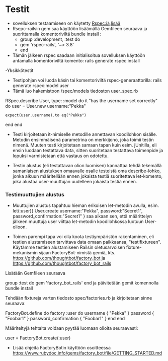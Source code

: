 # Testit

- sovelluksen testaamiseen on käytetty [Rspec:iä](http://rspec.info/),[lisää](https://github.com/rspec/rspec-rails)
- Rsepc-railsin gem saa käyttöön lisäämällä Gemfileen seuraava ja suorittamalla komentoriviltä bundle install :
  - group :development, :test do
  - gem 'rspec-rails', '~> 3.8'
  - end
- Tämän jälkeen rspec saadaan initialisoitua sovelluksen käyttöön antamalla komentoriviltä komento: rails generate rspec:install

-Yksikkötestit

  - Testipohjan voi luoda käsin tai komentoriviltä rspec-generaattorilla:  rails generate rspec:model user
  - Tämä luo hakemistoon /spec/models tiedoston user_spec.rb

RSpec.describe User, type: :model do
  it "has the username set correctly" do
    user = User.new username:"Pekka"

    expect(user.username).to eq("Pekka")
  end
end

- Testi kirjoitetaan it-nimiselle metodille annettavan koodilohkon sisälle. Metodin ensimmäisenä parametrina on merkkijono, joka toimii testin nimenä. Muuten testi kirjoitetaan samaan tapan kuin esim. jUnitilla, eli ensin luodaan testattava data, sitten suoritetaan testattava toimenpide ja lopuksi varmistetaan että vastaus on odotettu.

- Testin alustus (eli testattavan olion luomisen) kannattaa tehdä tekemällä samanlaisen alustuksen omaavalle osalle testeistä oma describe-lohko, jonka alkuun määritellään ennen jokaista testiä suoritettava let-komento, joka alustaa user-muuttujan uudelleen jokaista testiä ennen.

### Testimuuttujien alustus

- Muuttujien alustus tapahtuu hieman erikoisen let-metodin avulla, esim. let(:user){ User.create username:"Pekka", password:"Secret1", password_confirmation:"Secret1" }
saa aikaan sen, että määrittelyn jälkeen muuttuja user viittaa let-metodin koodilohkossa luotuun User-olioon.


- Toinen parempi tapa voi olla koota testiympäristön rakentaminen, eli testien alustamiseen tarvittava data omaan paikkaansa, "testifixtureen". Käytämme testien alustamiseen Railsin oletusarvoisen fixture-mekanismin sijaan FactoryBot-nimistä gemiä, kts. https://github.com/thoughtbot/factory_bot ja https://github.com/thoughtbot/factory_bot_rails

Lisätään Gemfileen seuraava

group :test do
  gem 'factory_bot_rails'
end
ja päivitetään gemit komennolla bundle install

Tehdään fixtureja varten tiedosto spec/factories.rb ja kirjoitetaan sinne seuraava:

FactoryBot.define do
  factory :user do
    username { "Pekka" }
    password { "Foobar1" }
    password_confirmation { "Foobar1" }
  end
end

Määriteltyjä tehtaita voidaan pyytää luomaan olioita seuraavasti:

user = FactoryBot.create(:user)

- Lisää ohjeita FactoryBotin käyttöön osoitteessa https://www.rubydoc.info/gems/factory_bot/file/GETTING_STARTED.md
